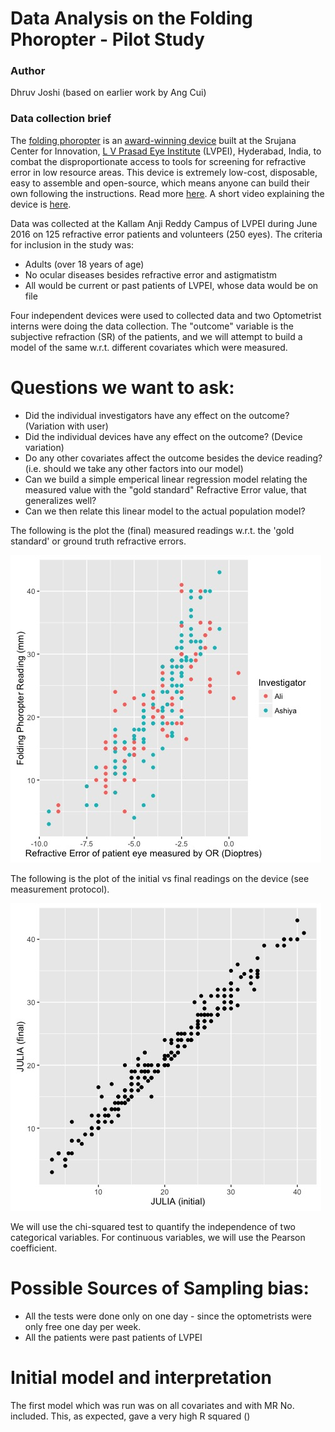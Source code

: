 # Data Analysis on the Folding Phoropter - Pilot Study
### Author 
Dhruv Joshi (based on earlier work by Ang Cui)

### Data collection brief
The [folding phoropter](http://lvpmitra.com/phoropter) is an [award-winning device](http://mashable.com/2016/11/02/social-good-innovations-october-2016/#iK896J3Dc5qu) built at the Srujana Center for Innovation, [L V Prasad Eye Institute](http://www.lvpei.org) (LVPEI), Hyderabad, India, to combat the disproportionate access to tools for screening for refractive error in low resource areas. This device is extremely low-cost, disposable, easy to assemble and open-source, which means anyone can build their own following the instructions. Read more [here](http://lvpmitra.com/phoropter). A short video explaining the device is [here](http://www.youtube.com/watch?v=7etlqg5fsDI).

Data was collected at the Kallam Anji Reddy Campus of LVPEI during June 2016 on 125 refractive error patients and volunteers (250 eyes). The criteria for inclusion in the study was:
* Adults (over 18 years of age)
* No ocular diseases besides refractive error and astigmatistm
* All would be current or past patients of LVPEI, whose data would be on file

Four independent devices were used to collected data and two Optometrist interns were doing the data collection. The "outcome" variable is the subjective refraction (SR) of the patients, and we will attempt to build a model of the same w.r.t. different covariates which were measured.

# Questions we want to ask:
* Did the individual investigators have any effect on the outcome? (Variation with user)
* Did the individual devices have any effect on the outcome? (Device variation)
* Do any other covariates affect the outcome besides the device reading? (i.e. should we take any other factors into our model)
* Can we build a simple emperical linear regression model relating the measured value with the "gold standard" Refractive Error value, that generalizes well?
* Can we then relate this linear model to the actual population model?

The following is the plot the (final) measured readings w.r.t. the 'gold standard' or ground truth refractive errors.

![Measurements vs ground truth](https://raw.githubusercontent.com/derbedhruv/folding_phoropter_data_analysis/master/plots/reading_vs_optom.jpeg)

The following is the plot of the initial vs final readings on the device (see measurement protocol).

![Final w.r.t. Initial](https://raw.githubusercontent.com/derbedhruv/folding_phoropter_data_analysis/master/plots/initial_vs_final.jpeg)

We will use the chi-squared test to quantify the independence of two categorical variables. For continuous variables, we will use the Pearson coefficient.

# Possible Sources of Sampling bias:
* All the tests were done only on one day - since the optometrists were only free one day per week.
* All the patients were past patients of LVPEI

# Initial model and interpretation
The first model which was run was on all covariates and with MR No. included. This, as expected, gave a very high R squared ()
